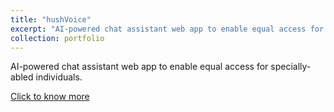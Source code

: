 ```yaml
---
title: "hushVoice"
excerpt: "AI-powered chat assistant web app to enable equal access for specially-abled individuals. <br/><img src='/images/500x300.png'>"
collection: portfolio
---
```


AI-powered chat assistant web app to enable equal access for specially-abled individuals.

[Click to know more](https://ritik-basav-mit.netlify.app/)